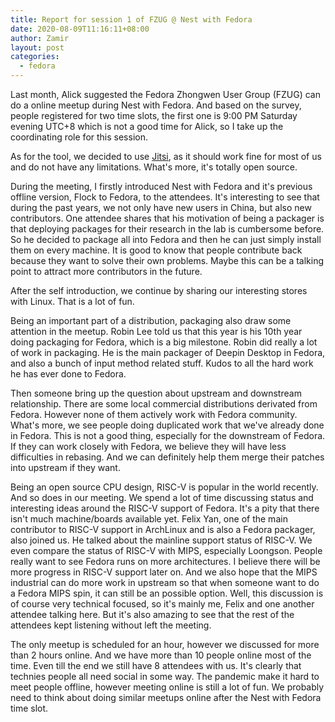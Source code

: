 ```yaml
---
title: Report for session 1 of FZUG @ Nest with Fedora
date: 2020-08-09T11:16:11+08:00
author: Zamir
layout: post
categories:
  - fedora
---
```


Last month, Alick suggested the Fedora Zhongwen User Group (FZUG) can do a online meetup during Nest with Fedora. And based on the survey, people registered for two time slots, the first one is 9:00 PM Saturday evening UTC+8 which is not a good time for Alick, so I take up the coordinating role for this session.


As for the tool, we decided to use [Jitsi](https://meet.jit.si/), as it should work fine for most of us and do not have any limitations. What's more, it's totally open source.


During the meeting, I firstly introduced Nest with Fedora and it's previous offline version, Flock to Fedora, to the attendees. It's interesting to see that during the past years, we not only have new users in China, but also new contributors. One attendee shares that his motivation of being a packager is that deploying packages for their research in the lab is cumbersome before. So he decided to package all into Fedora and then he can just simply install them on every machine. It is good to know that people contribute back because they want to solve their own problems. Maybe this can be a talking point to attract more contributors in the future.


After the self introduction, we continue by sharing our interesting stores with Linux. That is a lot of fun.


Being an important part of a distribution, packaging also draw some attention in the meetup. Robin Lee told us that this year is his 10th year doing packaging for Fedora, which is a big milestone. Robin did really a lot of work in packaging. He is the main packager of Deepin Desktop in Fedora, and also a bunch of input method related stuff. Kudos to all the hard work he has ever done to Fedora.


Then someone bring up the question about upstream and downstream relationship. There are some local commercial distributions derivated from Fedora. However none of them actively work with Fedora community. What's more, we see people doing duplicated work that we've already done in Fedora. This is not a good thing, especially for the downstream of Fedora. If they can work closely with Fedora, we believe they will have less difficulties in rebasing. And we can definitely help them merge their patches into upstream if they want.


Being an open source CPU design, RISC-V is popular in the world recently. And so does in our meeting. We spend a lot of time discussing status and interesting ideas around the RISC-V support of Fedora. It's a pity that there isn't much machine/boards available yet. Felix Yan, one of the main contributor to RISC-V support in ArchLinux and is also a Fedora packager, also joined us. He talked about the mainline support status of RISC-V. We even compare the status of RISC-V with MIPS, especially Loongson. People really want to see Fedora runs on more architectures. I believe there will be more progress in RISC-V support later on. And we also hope that the MIPS industrial can do more work in upstream so that when someone want to do a Fedora MIPS spin, it can still be an possible option. Well, this discussion is of course very technical focused, so it's mainly me, Felix and one another attendee talking here. But it's also amazing to see that the rest of the attendees kept listening without left the meeting.


The only meetup is scheduled for an hour, however we discussed for more than 2 hours online. And we have more than 10 people online most of the time. Even till the end we still have 8 attendees with us. It's clearly that technies people all need social in some way. The pandemic make it hard to meet people offline, however meeting online is still a lot of fun. We probably need to think about doing similar meetups online after the Nest with Fedora time slot.
